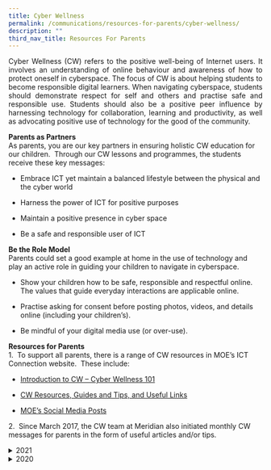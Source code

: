 ```yaml
---
title: Cyber Wellness
permalink: /communications/resources-for-parents/cyber-wellness/
description: ""
third_nav_title: Resources For Parents
---
```

<p align = "justify">Cyber Wellness (CW) refers to the positive well-being of Internet users. It involves an understanding of online behaviour and awareness of how to protect oneself in cyberspace. The focus of CW is about helping students to become responsible digital learners. When navigating cyberspace, students should demonstrate respect for self and others and practise safe and responsible use. Students should also be a positive peer influence by harnessing technology for collaboration, learning and productivity, as well as advocating positive use of technology for the good of the community.</p>

**Parents as Partners**  
As parents, you are our key partners in ensuring holistic CW education for our children.  Through our CW lessons and programmes, the students receive these key messages:

*   Embrace ICT yet maintain a balanced lifestyle between the physical and the cyber world  
    
*   Harness the power of ICT for positive purposes  
    
*   Maintain a positive presence in cyber space  
    
*   Be a safe and responsible user of ICT

**Be the Role Model**<br>
Parents could set a good example at home in the use of technology and play an active role in guiding your children to navigate in cyberspace.

*   Show your children how to be safe, responsible and respectful online. The values that guide everyday interactions are applicable online.  
    
*   Practise asking for consent before posting photos, videos, and details online (including your children’s).  
    
*   Be mindful of your digital media use (or over-use).

**Resources for Parents**<br>
1.  To support all parents, there is a range of CW resources in MOE’s ICT Connection website.  These include:
*   [Introduction to CW – Cyber Wellness 101](https://ictconnection.moe.edu.sg/cyber-wellness/cyber-wellness-101)  
    
*   [CW Resources, Guides and Tips, and Useful Links](https://ictconnection.moe.edu.sg/cyber-wellness/for-parents)  
    
*   [MOE’s Social Media Posts](https://ictconnection.moe.edu.sg/cyber-wellness/for-parents/guides-and-tips/social-media-posts)

2.  Since March 2017, the CW team at Meridian also initiated monthly CW messages for parents in the form of useful articles and/or tips.

<details> <summary>2021</summary> <ul>
  <li>Term 1 2021:  Parental controls. <a href = "/files/Communications/Resources%20for%20Parents/Cyber%20Wellness/Parental%20Control%20Resource_Term1_%202021.pdf">See guide</a></li>
  <li>Term 2 2021: What is cyber bullying?  Why does it matter? <a href = "/files/Communications/Resources%20for%20Parents/Cyber%20Wellness/CW%20Message%20-%20Term%202%202021.pdf">Find out</a></li>
</ul> </details>

<details> <summary>2020</summary> <ul>
  <li>January 2020:  First phone <a href = "https://www.youtube.com/watch?v=2reBGK-1zC4&feature=youtu.be">Watch Video</a></li>
  <li>February 2020:  Safer Internet Day 2020. <a href = "https://www.saferinternetday.org/">Find out</a></li>
	<li>March 2020: Be safe, be smart, be kind. <a href = "https://www.youtube.com/watch?v=gq5S77jZeIc">Watch Video</a></li>
	<li>April 2020:  How do we act when we are on the internet.<a href = "https://www.youtube.com/watch?v=0u6-2aCea-M">Watch Video</a></li>
	<li>Jun 2020:  Cyber wellness tips during home-based learning.<a href = "/files/Communications/Resources%20for%20Parents/Cyber%20Wellness/CW%20for%20HBL.pdf">See Tips</a></li>
<li>July 2020:  How to spot and stop fake news.<a href = "https://www.betterinternet.sg/Resources/Resources-Listing/Fact-checking-tips">Learn how to</a></li>
<li>August 2020:  Parental controls apps.<a href = "https://www.betterinternet.sg/Resources/Resources-Listing/Parents---Parental-control-apps">Learn how to</a></li>
<li>Septeber 2020:  Screen time.<a href = "https://drive.google.com/file/d/1MItQ9I7PIF0s7pGMbfA8Wk2Z9EW4cwYZ/view">Watch Video</a></li>
<li>October 2020:  Think before you share.<a href = "https://www.betterinternet.sg/-/media/Resources/PDFs/Youth-Guides/MLC-FB-MediaSmart--Think-Before-You-Share.pdf">See Guide</a></li>
</ul> </details>